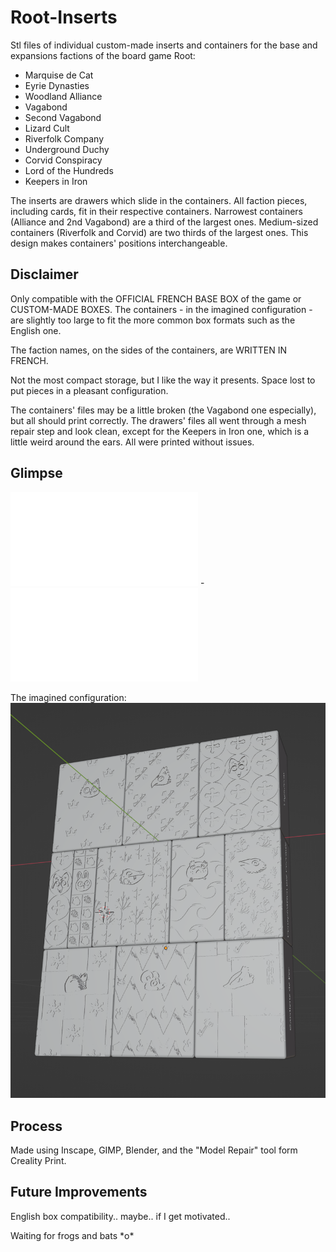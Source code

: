 # Root-Inserts

Stl files of individual custom-made inserts and containers for the base and expansions factions of the board game Root:
- Marquise de Cat
- Eyrie Dynasties
- Woodland Alliance
- Vagabond
- Second Vagabond
- Lizard Cult
- Riverfolk Company
- Underground Duchy
- Corvid Conspiracy
- Lord of the Hundreds
- Keepers in Iron

The inserts are drawers which slide in the containers. All faction pieces, including cards, fit in their respective containers. Narrowest containers (Alliance and 2nd Vagabond) are a third of the largest ones. Medium-sized containers (Riverfolk and Corvid) are two thirds of the largest ones. This design makes containers' positions interchangeable.

## Disclaimer

Only compatible with the OFFICIAL FRENCH BASE BOX of the game or CUSTOM-MADE BOXES. The containers - in the imagined configuration - are slightly too large to fit the more common box formats such as the English one.

The faction names, on the sides of the containers, are WRITTEN IN FRENCH.

Not the most compact storage, but I like the way it presents. Space lost to put pieces in a pleasant configuration.

The containers' files may be a little broken (the Vagabond one especially), but all should print correctly.
The drawers' files all went through a mesh repair step and look clean, except for the Keepers in Iron one, which is a little weird around the ears. All were printed without issues.

 ## Glimpse
 
![Example of container](Stl/Containers/container-Marquise_de_Cat.stl) - ![Example of drawer](Stl/Drawers/drawer-Marquise_de_Cat.stl)

The imagined configuration:
![Bent right block](Presentation/All_containers_packed_as_intended.png)


## Process

Made using Inscape, GIMP, Blender, and the "Model Repair" tool form Creality Print.

## Future Improvements

English box compatibility.. maybe.. if I get motivated..

Waiting for frogs and bats \*o*
